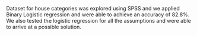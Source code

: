 Dataset for house categories was explored using SPSS and
we applied Binary Logistic regression and were able to achieve
an accuracy of 82.8%. We also tested the logistic regression for
all the assumptions and were able to arrive at a possible solution.